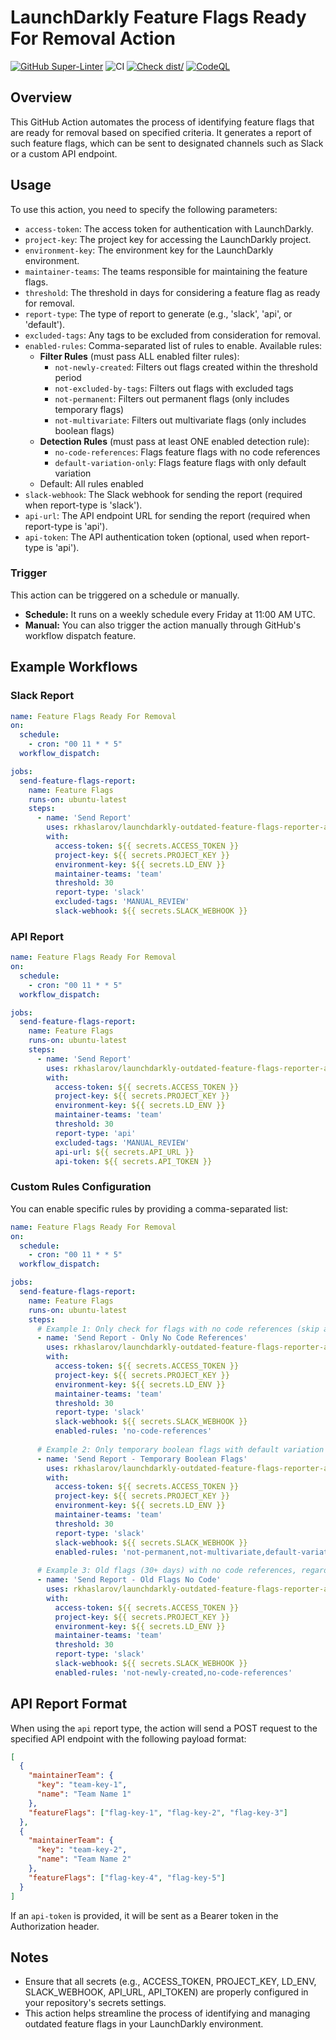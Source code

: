 # LaunchDarkly Feature Flags Ready For Removal Action

[![GitHub Super-Linter](https://github.com/rkhaslarov/launchdarkly-outdated-feature-flags-reporter-action/actions/workflows/linter.yml/badge.svg)](https://github.com/super-linter/super-linter)
![CI](https://github.com/rkhaslarov/launchdarkly-outdated-feature-flags-reporter-action/actions/workflows/ci.yml/badge.svg)
[![Check dist/](https://github.com/rkhaslarov/launchdarkly-outdated-feature-flags-reporter-action/actions/workflows/check-dist.yml/badge.svg)](https://github.com/rkhaslarov/launchdarkly-outdated-feature-flags-reporter-action/actions/workflows/check-dist.yml)
[![CodeQL](https://github.com/rkhaslarov/launchdarkly-outdated-feature-flags-reporter-action/actions/workflows/codeql-analysis.yml/badge.svg)](https://github.com/rkhaslarov/launchdarkly-outdated-feature-flags-reporter-action/actions/workflows/codeql-analysis.yml)

## Overview

This GitHub Action automates the process of identifying feature flags that
are ready for removal based on specified criteria.
It generates a report of such feature flags, which can be sent
to designated channels such as Slack or a custom API endpoint.

## Usage

To use this action, you need to specify the following parameters:

- `access-token`: The access token for authentication with LaunchDarkly.
- `project-key`: The project key for accessing the LaunchDarkly project.
- `environment-key`: The environment key for the LaunchDarkly environment.
- `maintainer-teams`: The teams responsible for maintaining the feature flags.
- `threshold`: The threshold in days for considering a feature flag as ready
   for removal.
- `report-type`: The type of report to generate (e.g., 'slack', 'api', or 'default').
- `excluded-tags`: Any tags to be excluded from consideration for removal.
- `enabled-rules`: Comma-separated list of rules to enable. Available rules:
  - **Filter Rules** (must pass ALL enabled filter rules):
    - `not-newly-created`: Filters out flags created within the threshold period
    - `not-excluded-by-tags`: Filters out flags with excluded tags
    - `not-permanent`: Filters out permanent flags (only includes temporary flags)
    - `not-multivariate`: Filters out multivariate flags (only includes boolean flags)
  - **Detection Rules** (must pass at least ONE enabled detection rule):
    - `no-code-references`: Flags feature flags with no code references
    - `default-variation-only`: Flags feature flags with only default variation
  - Default: All rules enabled
- `slack-webhook`: The Slack webhook for sending the report (required when report-type is 'slack').
- `api-url`: The API endpoint URL for sending the report (required when report-type is 'api').
- `api-token`: The API authentication token (optional, used when report-type is 'api').

### Trigger

This action can be triggered on a schedule or manually.

- **Schedule:** It runs on a weekly schedule every Friday at 11:00 AM UTC.
- **Manual:** You can also trigger the action manually through
  GitHub's workflow dispatch feature.

## Example Workflows

### Slack Report

```yaml
name: Feature Flags Ready For Removal
on:
  schedule:
    - cron: "00 11 * * 5"
  workflow_dispatch:

jobs:
  send-feature-flags-report:
    name: Feature Flags
    runs-on: ubuntu-latest
    steps:
      - name: 'Send Report'
        uses: rkhaslarov/launchdarkly-outdated-feature-flags-reporter-action@v1.0.0
        with:
          access-token: ${{ secrets.ACCESS_TOKEN }}
          project-key: ${{ secrets.PROJECT_KEY }}
          environment-key: ${{ secrets.LD_ENV }}
          maintainer-teams: 'team'
          threshold: 30
          report-type: 'slack'
          excluded-tags: 'MANUAL_REVIEW'
          slack-webhook: ${{ secrets.SLACK_WEBHOOK }}
```

### API Report

```yaml
name: Feature Flags Ready For Removal
on:
  schedule:
    - cron: "00 11 * * 5"
  workflow_dispatch:

jobs:
  send-feature-flags-report:
    name: Feature Flags
    runs-on: ubuntu-latest
    steps:
      - name: 'Send Report'
        uses: rkhaslarov/launchdarkly-outdated-feature-flags-reporter-action@v1.0.0
        with:
          access-token: ${{ secrets.ACCESS_TOKEN }}
          project-key: ${{ secrets.PROJECT_KEY }}
          environment-key: ${{ secrets.LD_ENV }}
          maintainer-teams: 'team'
          threshold: 30
          report-type: 'api'
          excluded-tags: 'MANUAL_REVIEW'
          api-url: ${{ secrets.API_URL }}
          api-token: ${{ secrets.API_TOKEN }}
```

### Custom Rules Configuration

You can enable specific rules by providing a comma-separated list:

```yaml
name: Feature Flags Ready For Removal
on:
  schedule:
    - cron: "00 11 * * 5"
  workflow_dispatch:

jobs:
  send-feature-flags-report:
    name: Feature Flags
    runs-on: ubuntu-latest
    steps:
      # Example 1: Only check for flags with no code references (skip all filters)
      - name: 'Send Report - Only No Code References'
        uses: rkhaslarov/launchdarkly-outdated-feature-flags-reporter-action@v1.0.0
        with:
          access-token: ${{ secrets.ACCESS_TOKEN }}
          project-key: ${{ secrets.PROJECT_KEY }}
          environment-key: ${{ secrets.LD_ENV }}
          maintainer-teams: 'team'
          threshold: 30
          report-type: 'slack'
          slack-webhook: ${{ secrets.SLACK_WEBHOOK }}
          enabled-rules: 'no-code-references'
      
      # Example 2: Only temporary boolean flags with default variation
      - name: 'Send Report - Temporary Boolean Flags'
        uses: rkhaslarov/launchdarkly-outdated-feature-flags-reporter-action@v1.0.0
        with:
          access-token: ${{ secrets.ACCESS_TOKEN }}
          project-key: ${{ secrets.PROJECT_KEY }}
          environment-key: ${{ secrets.LD_ENV }}
          maintainer-teams: 'team'
          threshold: 30
          report-type: 'slack'
          slack-webhook: ${{ secrets.SLACK_WEBHOOK }}
          enabled-rules: 'not-permanent,not-multivariate,default-variation-only'
      
      # Example 3: Old flags (30+ days) with no code references, regardless of type
      - name: 'Send Report - Old Flags No Code'
        uses: rkhaslarov/launchdarkly-outdated-feature-flags-reporter-action@v1.0.0
        with:
          access-token: ${{ secrets.ACCESS_TOKEN }}
          project-key: ${{ secrets.PROJECT_KEY }}
          environment-key: ${{ secrets.LD_ENV }}
          maintainer-teams: 'team'
          threshold: 30
          report-type: 'slack'
          slack-webhook: ${{ secrets.SLACK_WEBHOOK }}
          enabled-rules: 'not-newly-created,no-code-references'
```

## API Report Format

When using the `api` report type, the action will send a POST request to the specified API endpoint with the following payload format:

```json
[
  {
    "maintainerTeam": {
      "key": "team-key-1",
      "name": "Team Name 1"
    },
    "featureFlags": ["flag-key-1", "flag-key-2", "flag-key-3"]
  },
  {
    "maintainerTeam": {
      "key": "team-key-2",
      "name": "Team Name 2"
    },
    "featureFlags": ["flag-key-4", "flag-key-5"]
  }
]
```

If an `api-token` is provided, it will be sent as a Bearer token in the Authorization header.

## Notes

- Ensure that all secrets (e.g., ACCESS_TOKEN, PROJECT_KEY, LD_ENV, SLACK_WEBHOOK, API_URL, API_TOKEN)
  are properly configured in your repository's secrets settings.
- This action helps streamline the process of identifying and managing outdated
  feature flags in your LaunchDarkly environment.
